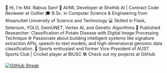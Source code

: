 👋 Hi, I'm Md. Rabius Sani!
🔭 AI/ML Developer at Shothik AI | Contract Code Reviewer at Outlier
🎓 B.Sc. in Computer Science & Engineering from Ahsanullah University of Science and Technology
💻 Skilled in Flask, Selenium, YOLO, SwinUNET, Vertex AI, and Genetic Algorithms
📜 Published Researcher: Classification of Potato Disease with Digital Image Processing Technique
⚙️ Passionate about building intelligent systems like signature extraction APIs, speech-to-text models, and high-dimensional genomic data classification.
🏏 Sports enthusiast and former Vice-President of AUST Sports Club | Cricket player at BIUSC
🛠 Check out my projects at GitHub

[![GitHub Streak](https://streak-stats.demolab.com/?user=rshridoy)](https://git.io/streak-stats)
